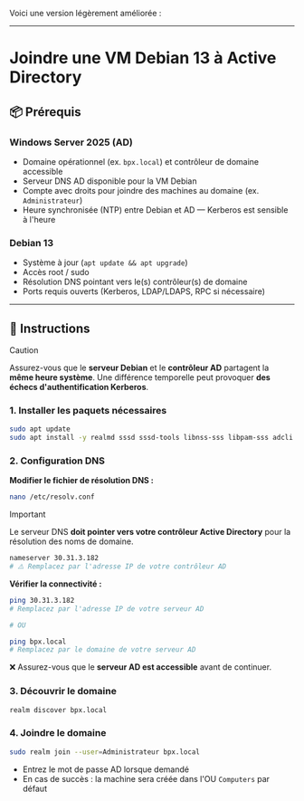 Voici une version légèrement améliorée :

---

# Joindre une VM Debian 13 à Active Directory

## 📦 Prérequis

### **Windows Server 2025 (AD)**
* Domaine opérationnel (ex. `bpx.local`) et contrôleur de domaine accessible
* Serveur DNS AD disponible pour la VM Debian
* Compte avec droits pour joindre des machines au domaine (ex. `Administrateur`)
* Heure synchronisée (NTP) entre Debian et AD — Kerberos est sensible à l'heure

### **Debian 13**
* Système à jour (`apt update && apt upgrade`)
* Accès root / sudo
* Résolution DNS pointant vers le(s) contrôleur(s) de domaine
* Ports requis ouverts (Kerberos, LDAP/LDAPS, RPC si nécessaire)

---

## 🚀 Instructions

> [!CAUTION]
> Assurez-vous que le **serveur Debian** et le **contrôleur AD** partagent la **même heure système**. Une différence temporelle peut provoquer **des échecs d'authentification Kerberos**.

### **1. Installer les paquets nécessaires**
```bash
sudo apt update
sudo apt install -y realmd sssd sssd-tools libnss-sss libpam-sss adcli samba-common-bin oddjob oddjob-mkhomedir packagekit krb5-user
```

### **2. Configuration DNS**

**Modifier le fichier de résolution DNS :**
```bash
nano /etc/resolv.conf
```

> [!IMPORTANT]
> Le serveur DNS **doit pointer vers votre contrôleur Active Directory** pour la résolution des noms de domaine.

```bash
nameserver 30.31.3.182
# ⚠️ Remplacez par l'adresse IP de votre contrôleur AD
```

**Vérifier la connectivité :**
```bash
ping 30.31.3.182
# Remplacez par l'adresse IP de votre serveur AD

# OU

ping bpx.local
# Remplacez par le domaine de votre serveur AD
```

❌ Assurez-vous que le **serveur AD est accessible** avant de continuer.

### **3. Découvrir le domaine**
```bash
realm discover bpx.local
```

### **4. Joindre le domaine**
```bash
sudo realm join --user=Administrateur bpx.local
```

* Entrez le mot de passe AD lorsque demandé
* En cas de succès : la machine sera créée dans l'OU `Computers` par défaut
